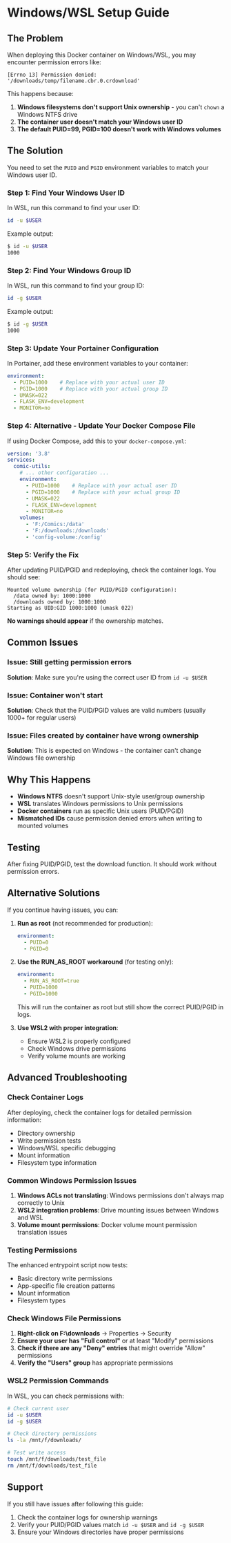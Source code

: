 # Windows/WSL Setup Guide

## The Problem

When deploying this Docker container on Windows/WSL, you may encounter permission errors like:
```
[Errno 13] Permission denied: '/downloads/temp/filename.cbr.0.crdownload'
```

This happens because:
1. **Windows filesystems don't support Unix ownership** - you can't `chown` a Windows NTFS drive
2. **The container user doesn't match your Windows user ID**
3. **The default PUID=99, PGID=100 doesn't work with Windows volumes**

## The Solution

You need to set the `PUID` and `PGID` environment variables to match your Windows user ID.

### Step 1: Find Your Windows User ID

In WSL, run this command to find your user ID:
```bash
id -u $USER
```

Example output:
```bash
$ id -u $USER
1000
```

### Step 2: Find Your Windows Group ID

In WSL, run this command to find your group ID:
```bash
id -g $USER
```

Example output:
```bash
$ id -g $USER
1000
```

### Step 3: Update Your Portainer Configuration

In Portainer, add these environment variables to your container:

```yaml
environment:
  - PUID=1000    # Replace with your actual user ID
  - PGID=1000    # Replace with your actual group ID
  - UMASK=022
  - FLASK_ENV=development
  - MONITOR=no
```

### Step 4: Alternative - Update Your Docker Compose File

If using Docker Compose, add this to your `docker-compose.yml`:

```yaml
version: '3.8'
services:
  comic-utils:
    # ... other configuration ...
    environment:
      - PUID=1000    # Replace with your actual user ID
      - PGID=1000    # Replace with your actual group ID
      - UMASK=022
      - FLASK_ENV=development
      - MONITOR=no
    volumes:
      - 'F:/Comics:/data'
      - 'F:/downloads:/downloads'
      - 'config-volume:/config'
```

### Step 5: Verify the Fix

After updating PUID/PGID and redeploying, check the container logs. You should see:

```
Mounted volume ownership (for PUID/PGID configuration):
  /data owned by: 1000:1000
  /downloads owned by: 1000:1000
Starting as UID:GID 1000:1000 (umask 022)
```

**No warnings should appear** if the ownership matches.

## Common Issues

### Issue: Still getting permission errors
**Solution**: Make sure you're using the correct user ID from `id -u $USER`

### Issue: Container won't start
**Solution**: Check that the PUID/PGID values are valid numbers (usually 1000+ for regular users)

### Issue: Files created by container have wrong ownership
**Solution**: This is expected on Windows - the container can't change Windows file ownership

## Why This Happens

- **Windows NTFS** doesn't support Unix-style user/group ownership
- **WSL** translates Windows permissions to Unix permissions
- **Docker containers** run as specific Unix users (PUID/PGID)
- **Mismatched IDs** cause permission denied errors when writing to mounted volumes

## Testing

After fixing PUID/PGID, test the download function. It should work without permission errors.

## Alternative Solutions

If you continue having issues, you can:

1. **Run as root** (not recommended for production):
   ```yaml
   environment:
     - PUID=0
     - PGID=0
   ```

2. **Use the RUN_AS_ROOT workaround** (for testing only):
   ```yaml
   environment:
     - RUN_AS_ROOT=true
     - PUID=1000
     - PGID=1000
   ```
   This will run the container as root but still show the correct PUID/PGID in logs.

3. **Use WSL2 with proper integration**:
   - Ensure WSL2 is properly configured
   - Check Windows drive permissions
   - Verify volume mounts are working

## Advanced Troubleshooting

### Check Container Logs
After deploying, check the container logs for detailed permission information:
- Directory ownership
- Write permission tests
- Windows/WSL specific debugging
- Mount information
- Filesystem type information

### Common Windows Permission Issues
1. **Windows ACLs not translating**: Windows permissions don't always map correctly to Unix
2. **WSL2 integration problems**: Drive mounting issues between Windows and WSL
3. **Volume mount permissions**: Docker volume mount permission translation issues

### Testing Permissions
The enhanced entrypoint script now tests:
- Basic directory write permissions
- App-specific file creation patterns
- Mount information
- Filesystem types

### Check Windows File Permissions
1. **Right-click on F:\downloads** → Properties → Security
2. **Ensure your user has "Full control"** or at least "Modify" permissions
3. **Check if there are any "Deny" entries** that might override "Allow" permissions
4. **Verify the "Users" group** has appropriate permissions

### WSL2 Permission Commands
In WSL, you can check permissions with:
```bash
# Check current user
id -u $USER
id -g $USER

# Check directory permissions
ls -la /mnt/f/downloads/

# Test write access
touch /mnt/f/downloads/test_file
rm /mnt/f/downloads/test_file
```

## Support

If you still have issues after following this guide:
1. Check the container logs for ownership warnings
2. Verify your PUID/PGID values match `id -u $USER` and `id -g $USER`
3. Ensure your Windows directories have proper permissions
